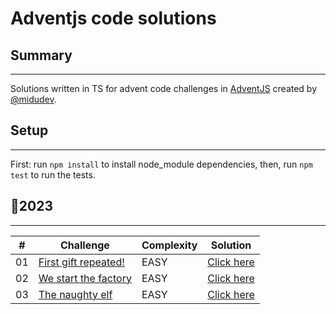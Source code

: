 # Adventjs code solutions

## Summary

---

Solutions written in TS for advent code challenges in [AdventJS](https://adventjs.dev/) created by [@midudev](https://github.com/midudev/).

## Setup

---

First: run `npm install` to install node_module dependencies, then, run `npm test` to run the tests.

## 🎄2023

---

| #   | Challenge                                                         | Complexity | Solution                                                            |
| --- | ----------------------------------------------------------------- | ---------- | ------------------------------------------------------------------- |
| 01  | [First gift repeated!](https://adventjs.dev/en/challenges/2023/1) | EASY       | [Click here](https://github.com/inanocs/adventjs/tree/main/2023/01) |
| 02  | [We start the factory](https://adventjs.dev/en/challenges/2023/2) | EASY       | [Click here](https://github.com/inanocs/adventjs/tree/main/2023/02) |
| 03  | [The naughty elf](https://adventjs.dev/en/challenges/2023/3)      | EASY       | [Click here](https://github.com/inanocs/adventjs/tree/main/2023/03) |

